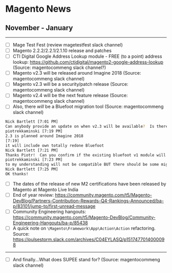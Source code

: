 # Magento News 

## November - January

---

- [ ] Mage Test Fest (review magetestfest slack channel)
- [ ] Magento 2.2.2/2.2.1/2.1.10 release and patches
- [ ] CTI Digital Google Address Lookup module - FREE (to a point) address lookup: https://github.com/ctidigital/magento2-google-address-lookup (Source: magentocommeng slack channel?)
- [ ] Magento v2.3 will be released around Imagine 2018 (Source: magentocommeng slack channel)
- [ ] Magento v2.3 will be a security/patch release (Source: magentocommeng slack channel)
- [ ] Magento v2.4 will be the next feature release (Source: magentocommeng slack channel)
- [ ] Also, there *will* be a Bluefoot migration tool (Source: magentocommeng slack channel)
```bash
Nick Bartlett [7:01 PM] 
Can anybody provide an update on when v2.3 will be available?  Is there any documentation available on what will be included as far as bluefoot / advanced CMS features?  It sounds like the bluefoot module V1 that was previously released will not be compatible with Magento 2.3?  Please confirm.  Thanks!
piotrekkaminski [7:19 PM] 
2.3 is planned around Imagine 2018
[7:19] 
it will include own totally redone Bluefoot
Nick Bartlett [7:21 PM] 
Thanks Piotr!  Can you confirm if the existing bluefoot v1 module will or will not be compatible with 2.3?
piotrekkaminski [7:23 PM] 
to my understanding will not be compatible BUT there should be some migration/import tool for content from v1 (edited)
Nick Bartlett [7:25 PM] 
OK thanks!
```
- [ ] The dates of the release of new M2 certifications have been released by Magento at Magento Live India
- [ ] End of year review: https://community.magento.com/t5/Magento-DevBlog/Partners-Contribution-Rewards-Q4-Rankings-Announced/ba-p/83101/jump-to/first-unread-message
- [ ] Community Engineering hangouts: https://community.magento.com/t5/Magento-DevBlog/Community-Engineering-Hangouts/ba-p/85438
- [ ] A quick note on `\Magento\Framework\App\Action\Action` refactoring. Source: https://pulsestorm.slack.com/archives/C04EYLASQ/p1517477014000098

---

- [ ] And finally...What does SUPEE stand for? (Source: magentocommeng slack channel)

